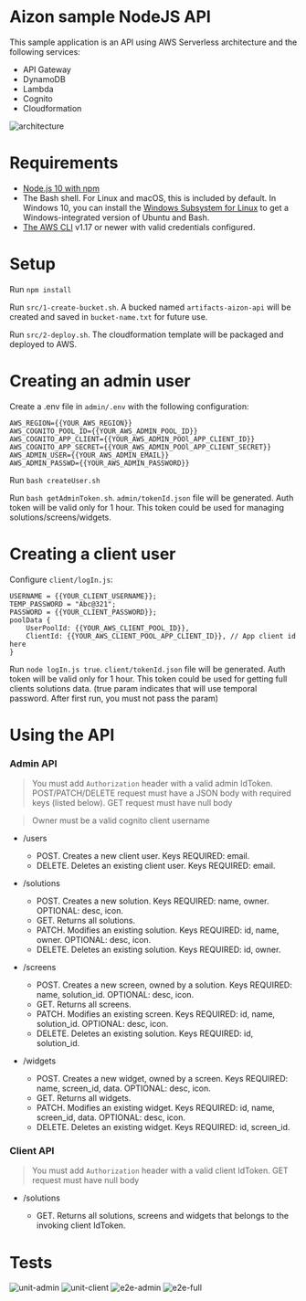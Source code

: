 # Aizon sample NodeJS API

This sample application is an API using AWS Serverless architecture and the following services:

- API Gateway
- DynamoDB
- Lambda
- Cognito
- Cloudformation

![architecture](/images/aizon-api-architecture.png)

# Requirements

- [Node.js 10 with npm](https://nodejs.org/en/download/releases/)
- The Bash shell. For Linux and macOS, this is included by default. In Windows 10, you can install the [Windows Subsystem for Linux](https://docs.microsoft.com/en-us/windows/wsl/install-win10) to get a Windows-integrated version of Ubuntu and Bash.
- [The AWS CLI](https://docs.aws.amazon.com/cli/latest/userguide/cli-chap-install.html) v1.17 or newer with valid credentials configured.

# Setup

Run `npm install`

Run `src/1-create-bucket.sh`. A bucked named `artifacts-aizon-api` will be created and saved in `bucket-name.txt` for future use.

Run `src/2-deploy.sh`. The cloudformation template will be packaged and deployed to AWS.

# Creating an admin user

Create a .env file in `admin/.env` with the following configuration:

    AWS_REGION={{YOUR_AWS_REGION}}
    AWS_COGNITO_POOL_ID={{YOUR_AWS_ADMIN_POOL_ID}}
    AWS_COGNITO_APP_CLIENT={{YOUR_AWS_ADMIN_POOl_APP_CLIENT_ID}}
    AWS_COGNITO_APP_SECRET={{YOUR_AWS_ADMIN_POOl_APP_CLIENT_SECRET}}
    AWS_ADMIN_USER={{YOUR_AWS_ADMIN_EMAIL}}
    AWS_ADMIN_PASSWD={{YOUR_AWS_ADMIN_PASSWORD}}

Run `bash createUser.sh`

Run `bash getAdminToken.sh`. `admin/tokenId.json` file will be generated. Auth token will be valid only for 1 hour. This token could be used for managing solutions/screens/widgets.

# Creating a client user

Configure `client/logIn.js`:

    USERNAME = {{YOUR_CLIENT_USERNAME}};
    TEMP_PASSWORD = "Abc@321";
    PASSWORD = {{YOUR_CLIENT_PASSWORD}};
    poolData {
        UserPoolId: {{YOUR_AWS_CLIENT_POOL_ID}},
        ClientId: {{YOUR_AWS_CLIENT_POOL_APP_CLIENT_ID}}, // App client id here
    }

Run `node logIn.js true`. `client/tokenId.json` file will be generated. Auth token will be valid only for 1 hour. This token could be used for getting full clients solutions data. (true param indicates that will use temporal password. After first run, you must not pass the param)

# Using the API

### Admin API

> You must add `Authorization` header with a valid admin IdToken. POST/PATCH/DELETE request must have a JSON body with required keys (listed below). GET request must have null body

> Owner must be a valid cognito client username

- /users

  - POST. Creates a new client user. Keys REQUIRED: email.
  - DELETE. Deletes an existing client user. Keys REQUIRED: email.

- /solutions

  - POST. Creates a new solution. Keys REQUIRED: name, owner. OPTIONAL: desc, icon.
  - GET. Returns all solutions.
  - PATCH. Modifies an existing solution. Keys REQUIRED: id, name, owner. OPTIONAL: desc, icon.
  - DELETE. Deletes an existing solution. Keys REQUIRED: id, owner.

- /screens
  - POST. Creates a new screen, owned by a solution. Keys REQUIRED: name, solution_id. OPTIONAL: desc, icon.
  - GET. Returns all screens.
  - PATCH. Modifies an existing screen. Keys REQUIRED: id, name, solution_id. OPTIONAL: desc, icon.
  - DELETE. Deletes an existing solution. Keys REQUIRED: id, solution_id.
- /widgets
  - POST. Creates a new widget, owned by a screen. Keys REQUIRED: name, screen_id, data. OPTIONAL: desc, icon.
  - GET. Returns all widgets.
  - PATCH. Modifies an existing widget. Keys REQUIRED: id, name, screen_id, data. OPTIONAL: desc, icon.
  - DELETE. Deletes an existing widget. Keys REQUIRED: id, screen_id.

### Client API

> You must add `Authorization` header with a valid client IdToken. GET request must have null body

- /solutions

  - GET. Returns all solutions, screens and widgets that belongs to the invoking client IdToken.

# Tests

![unit-admin](/images/unit-test-admin.png)
![unit-client](/images/unit-test-clients.png)
![e2e-admin](/images/e2e-admin.png)
![e2e-full](/images/e2e-full.png)
